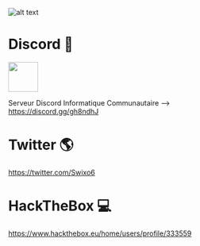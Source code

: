![alt text](https://i.imgur.com/40Ojngz.jpg)
<h1>Discord 🥳</h1>

<a href="https://discord.gg/gh8ndhJ"><img src="https://upload.wikimedia.org/wikipedia/fr/thumb/0/05/Discord.svg/1200px-Discord.svg.png" width="60"></a> 



Serveur Discord Informatique Communautaire --> https://discord.gg/gh8ndhJ

<h1>Twitter 🌎</h1>

https://twitter.com/Swixo6

<h1>HackTheBox 💻</h1>

https://www.hackthebox.eu/home/users/profile/333559
